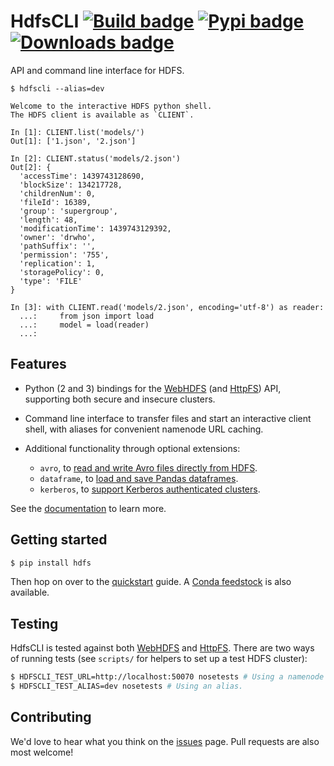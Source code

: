 # HdfsCLI [![Build badge](https://travis-ci.org/mtth/hdfs.png?branch=master)](https://travis-ci.org/mtth/hdfs) [![Pypi badge](https://badge.fury.io/py/hdfs.svg)](https://pypi.python.org/pypi/hdfs/) [![Downloads badge](https://img.shields.io/pypi/dm/hdfs.svg)](https://pypistats.org/packages/hdfs)

API and command line interface for HDFS.

```
$ hdfscli --alias=dev

Welcome to the interactive HDFS python shell.
The HDFS client is available as `CLIENT`.

In [1]: CLIENT.list('models/')
Out[1]: ['1.json', '2.json']

In [2]: CLIENT.status('models/2.json')
Out[2]: {
  'accessTime': 1439743128690,
  'blockSize': 134217728,
  'childrenNum': 0,
  'fileId': 16389,
  'group': 'supergroup',
  'length': 48,
  'modificationTime': 1439743129392,
  'owner': 'drwho',
  'pathSuffix': '',
  'permission': '755',
  'replication': 1,
  'storagePolicy': 0,
  'type': 'FILE'
}

In [3]: with CLIENT.read('models/2.json', encoding='utf-8') as reader:
  ...:     from json import load
  ...:     model = load(reader)
  ...:
```

## Features

* Python (2 and 3) bindings for the [WebHDFS][] (and [HttpFS][]) API,
  supporting both secure and insecure clusters.
* Command line interface to transfer files and start an interactive client
  shell, with aliases for convenient namenode URL caching.
* Additional functionality through optional extensions:

  + `avro`, to [read and write Avro files directly from HDFS][].
  + `dataframe`, to [load and save Pandas dataframes][].
  + `kerberos`, to [support Kerberos authenticated clusters][].

See the [documentation][] to learn more.

## Getting started

```sh
$ pip install hdfs
```

Then hop on over to the [quickstart][] guide. A [Conda
feedstock](https://github.com/conda-forge/python-hdfs-feedstock) is also
available.

## Testing

HdfsCLI is tested against both [WebHDFS][] and [HttpFS][]. There are two ways
of running tests (see `scripts/` for helpers to set up a test HDFS cluster):

```sh
$ HDFSCLI_TEST_URL=http://localhost:50070 nosetests # Using a namenode's URL.
$ HDFSCLI_TEST_ALIAS=dev nosetests # Using an alias.
```

## Contributing

We'd love to hear what you think on the [issues][] page. Pull requests are also
most welcome!

[HttpFS]: http://hadoop.apache.org/docs/current/hadoop-hdfs-httpfs/
[WebHDFS]: http://hadoop.apache.org/docs/current/hadoop-project-dist/hadoop-hdfs/WebHDFS.html
[read and write Avro files directly from HDFS]: https://hdfscli.readthedocs.io/en/latest/api.html#module-hdfs.ext.avro
[load and save Pandas dataframes]: https://hdfscli.readthedocs.io/en/latest/api.html#module-hdfs.ext.dataframe
[support Kerberos authenticated clusters]: https://hdfscli.readthedocs.io/en/latest/api.html#module-hdfs.ext.kerberos
[documentation]: https://hdfscli.readthedocs.io/
[quickstart]: https://hdfscli.readthedocs.io/en/latest/quickstart.html
[issues]: https://github.com/mtth/hdfs/issues
